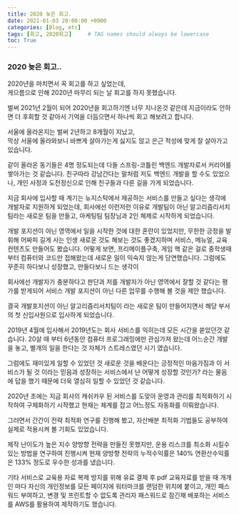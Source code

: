 ```yaml
---
title: 2020 늦은 회고.
date: 2021-01-03 20:00:00 +0900
categories: [Blog, etc]
tags: [회고, 2020회고]     # TAG names should always be lowercase
toc: True
---
```


### 2020 늦은 회고..

2020년을 마치면서 꼭 회고를 하고 싶었는데,   
게으름으로 인해 2020년 마무리 되는 날 회고를 하지 못했습니다.  

벌써 2021년 2월이 되어 2020년을 회고하기엔 너무 지나온것 같은데 지금이라도 안하면 더 후회할 것 같아서 기억을 더듬으면서 하나씩 회고 해보려고 합니다.  

서울에 올라온지는 벌써 2년하고 8개월이 지났고,  
막상 서울에 올라와보니 바쁘게 살아가는게 싫지도 않고 은근 적성에 맞게 잘 살아가고 있습니다.  

같이 올라온 동기들은 4명 정도되는데 다들 스프링-코틀린 백엔드 개발자로서 커리어를 쌓아가는 것 같습니다. 
친구따라 강남간다는 말처럼 저도 백엔드 개발을 할 수도 있었으나, 개인 사정과 도전정신으로 인해 친구들과 다른 길을 가게 되었습니다.

지금 회사에 입사할 때 계기는 뉴지스탁에서 제공하는 서비스를 만들고 싶다는 생각에 개발자로 지원하게 되었는데,
회사에선 이런저런 이유로 개발팀이 아닌 알고리즘리서치팀라는 새로운 팀을 만들고, 마케팅팀 팀장님과 2인 체제로 시작하게 되었습니다.

개발 포지션이 아닌 영역에서 일을 시작한 것에 대한 혼란이 있었지만, 무한한 긍정을 발휘해 어짜피 길게 사는 인생 새로운 것도 해보는 것도 좋겠지하며 서비스, 메뉴얼, 교육 컨텐츠도 만들어도 봤습니다.
어떻게 보면, 프리메이플구축, 게임 핵 같은 걸로 중학생때 부터 컴퓨터와 코드만 접해왔는데 새로운 일이 익숙지 않는게 당연했습니다. 
그럼에도 꾸준히 하다보니 성장했고, 
만들다보니 드는 생각이


회사에선 개발자가 충분하다고 판단과 저를 개발자가 아닌 영역에서 잘할 것 같다는 평가를 받게되어 서비스 개발 포지션이 아닌 다른 업무를 수행해 볼 것을 제안 했습니다.

결국 개발포지션이 아닌 알고리즘리서치팀이 라는 새로운 팀이 만들어지면서 해당 부서의 첫 신입사원으로 입사하게 되었습니다.

2019년 4월에 입사해서 2019년도는 회사 서비스를 익히는데 모든 시간을 쏟았던것 같습니다. 
20살 때 부터 6년동안 컴퓨터 프로그래밍에만 관심가져 왔는데 어느순간 개발을 놓고, 별개의 일을 한다는 것 자체가 스트레스였던 시기 였습니다.

그럼에도 재미있게 일할 수 있었던 것 새로운 것을 배운다는 긍정적인 마음가짐과 이 서비스가 될 것 이라는 믿음과 성장하는 서비스에서 난 어떻게 성장할 것인가? 라는 물음에 답을 했기 때문에 
더욱 열심히 일할 수 있었던 것 같습니다.

2020년 초에는 지금 회사의 캐쉬카우 된 서비스를 도맞아 운영과 관리를 최적화하기 시작하여 구체화하기 시작했고 현재는 체계를 잡고 어느정도 자동화를 이뤄왔습니다.

그러면서 간간이 전략 최적화 연구를 진행해 봤고, 자산배분 최적화 기법들도 공부하여 실제로 적용시켜 볼 기회도 있었습니다.

제작 난이도가 높은 지수 양방향 전략을 만들진 못했지만, 운용 리스크를 최소화 시킬수 있는 방법을 연구하여 진행시켜 현재 양방향 전략의 누적수익률은 140% 연환산수익률은 133% 정도로 우수한 성과를 냈습니다.

기타 서비스로 교육용 자료 복제 방지를 위해 유료 결제 후 pdf 교육자료를 받을 때 개개인 마다 자신의 개인정보를 모든 페이지에 워터마크를 랜덤한 위치에 붙이고,
개인 패스워드 부여하고, 변경 및 프린트할 수 없도록 관리자 패스워드로 잠긴채 배포하는 서비스를 AWS를 활용하여 제작하기도 했습니다.






